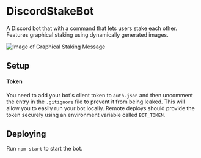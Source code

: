 # DiscordStakeBot

A Discord bot that with a command that lets users stake each other. Features graphical staking using dynamically generated images.

![Image of Graphical Staking Message](https://i.imgur.com/GVNbukq.png)

## Setup

#### Token
You need to add your bot's client token to `auth.json` and then uncomment the entry in the `.gitignore` file to prevent it from being leaked.
This will allow you to easily run your bot locally. Remote deploys should provide the token securely using an environment variable called `BOT_TOKEN`.

## Deploying
Run `npm start` to start the bot.



